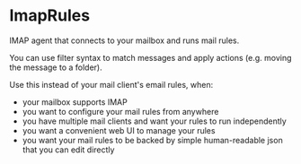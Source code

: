 # ImapRules

IMAP agent that connects to your mailbox and runs mail rules.

You can use filter syntax to match messages and apply actions (e.g. moving the message to a folder).

Use this instead of your mail client's email rules, when:

- your mailbox supports IMAP
- you want to configure your mail rules from anywhere
- you have multiple mail clients and want your rules to run independently
- you want a convenient web UI to manage your rules
- you want your mail rules to be backed by simple human-readable json that you can edit directly
